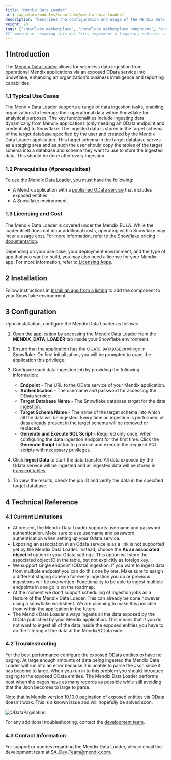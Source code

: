 ```yaml
---
title: "Mendix Data Loader"
url: /appstore/modules/snowflake/mendix-data-loader/
description: "Describes the configuration and usage of the Mendix Data Loader application from the Snowflake Marketplace."
weight: 20
tags: ["snowflake marketplace", "snowflake marketplace component", "snowflake", "data loader"]
#If moving or renaming this doc file, implement a temporary redirect and let the respective team know they should update the URL in the product. See Mapping to Products for more details. 
---
```


## 1 Introduction

The [Mendix Data Loader](https://app.snowflake.com/marketplace/listing/GZTDZHHIDJ/mendix-data-loader) allows for seamless data ingestion from operational Mendix applications via an exposed OData service into Snowflake, enhancing an organization's business intelligence and reporting capabilities.

### 1.1 Typical Use Cases

The Mendix Data Loader supports a range of data ingestion tasks, enabling organizations to leverage their operational data within Snowflake for analytical purposes. The key functionalities include ingesting data dynamically from Mendix applications (only needing an OData endpoint and credentials) to Snowflake. The ingested data is stored in the target schema of the target database specified by the user and created by the Mendix Data Loader application. This target schema in the target database serves as a staging area and as such the user should copy the tables of the target schema into a database and schema they want to use to store the ingested data. This should be done after every ingestion.

### 1.2 Prerequisites {#prerequisites}

To use the Mendix Data Loader, you must have the following:

* A Mendix application with a [published OData service](https://docs.mendix.com/refguide/published-odata-services/) that includes exposed entities. 
* A Snowflake environment.

### 1.3 Licensing and Cost

The Mendix Data Loader is covered under the Mendix EULA. While the loader itself does not incur additional costs, operating within Snowflake may incur a usage cost. For more information, refer to the [Snowflake pricing documentation](https://www.snowflake.com/en/data-cloud/pricing-options/).

Depending on your use case, your deployment environment, and the type of app that you want to build, you may also need a license for your Mendix app. For more information, refer to [Licensing Apps](/developerportal/deploy/licensing-apps-outside-mxcloud/).

## 2 Installation

Follow instructions in [Install an app from a listing](https://other-docs.snowflake.com/en/native-apps/consumer-installing) to add the component to your Snowflake environment.

## 3 Configuration

Upon installation, configure the Mendix Data Loader as follows:

1. Open the application by accessing the Mendix Data Loader from the **MENDIX_DATA_LOADER** tab inside your Snowflake environment.
2. Ensure that the application has the `CREATE DATABASE` privilege in Snowflake. On first initialization, you will be prompted to grant the application this privilege.
3. Configure each data ingestion job by providing the following information:

    * **Endpoint** - The URL to the OData service of your Mendix application.
    * **Authentication** - The username and password for accessing the OData service.
    * **Target Database Name** - The Snowflake database target for the data ingestion.
    * **Target Schema Name** - The name of the target schema into which all the data will be ingested. Every time an ingestion is performed, all data already present in the target schema will be removed or replaced.
    * **Generate and Execute SQL Script** - Required only once, when configuring the data ingestion endpoint for the first time. Click the **Generate Script** button to produce and execute the required SQL scripts with necessary privileges.

4. Click **Ingest Data** to start the data transfer. All data exposed by the Odata service will be ingested and all ingested data will be stored in [transient tables](https://docs.snowflake.com/en/user-guide/tables-temp-transient#transient-tables).
5. To view the results, check the job ID and verify the data in the specified target database.

## 4 Technical Reference

### 4.1 Current Limitations

* At present, the Mendix Data Loader supports username and password authentication. Make sure to use username and password authentication when setting up your Odata service.
* Exposing an association in an Odata service is as a link is not supported yet by the Mendix Data Loader. Instead, choose the **As an associated object id** option in your Odata settings. This option will store the associated object ID in the table, but not explicitly as foreign key.
* We support single endpoint (OData) ingestion. If you want to ingest data from multiple endpoint you can do this one by one. Make sure to assign a different staging schema for every ingestion you do or previous ingestions will be overwritten. Functionality to be able to ingest multiple endpoints in one go is on the roadmap.
* At the moment we don't support scheduling of ingestion jobs as a feature of the Mendix Data Loader. This can already be done however using a snowflake worksheet. We are planning to make this possible from within the application in the future.
* The Mendix Data Loader always ingests all the data exposed by the OData published by your Mendix application. This means that if you do not want to ingest all of the data inside the exposed entities you have to do the filtering of the data at the Mendix/OData side. 

### 4.2 Troubleshooting

For the best performance configure the exposed OData entities to have no paging. At large enough amounts of data being ingested the Mendix Data Loader will run into an error because it is unable to parse the Json since it has become to large. When you run in to this problem you should introduce paging to the exposed OData entities. The Mendix Data Loader performs best when the pages have as many records as possible while still avoiding that the Json becomes to large to parse.

Note that in Mendix version 10.10.0 pagination of exposed entities via OData doesn't work. This is a known issue and will hopefully be solved soon. 

![ODataPagination](https://github.com/strategicalliances/docs/assets/139855197/e18d8cc6-b0d0-4039-9f5e-fcbfd99cc2e0)

For any additional troubleshooting, contact the [development team](mailto:sa_dev_team@mendix.com).

### 4.3 Contact Information

For support or queries regarding the Mendix Data Loader, please email the development team at [SA_Dev_Team@mendix.com](mailto:sa_dev_team@mendix.com).
